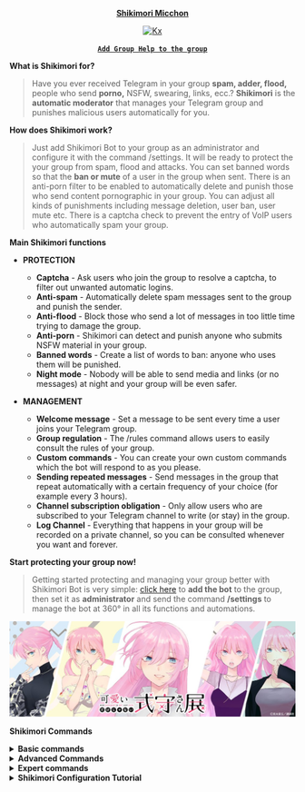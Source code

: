 <div align="center"> 

 **[Shikimori Micchon](https://github.com/ikx7a/Shikimori-San)**

[![Kx](https://github.com/ikx7a/ShikimoriixBot/blob/main/Assets/Shikimori.png)](https://github.com/ikx7a/ShikimoriixBot)

<a href="https://t.me/ShikimoriixBot?startgroup=start"><b> `Add Group Help to the group` </b></a>

</div>

**What is Shikimori for?**
> Have you ever received Telegram in your group **spam, adder, flood,** people who send **porno,** NSFW, swearing, links, ecc.?
**Shikimori** is the **automatic moderator** that manages your Telegram group and punishes malicious users automatically for you.

**How does Shikimori work?**
> Just add Shikimori Bot to your group as an administrator and configure it with the command /settings. It will be ready to protect the your group from spam, flood and attacks.
You can set banned words so that the **ban or mute** of a user in the group when sent.
There is an anti-porn filter to be enabled to automatically delete and punish those who send content pornographic in your group.
You can adjust all kinds of punishments including message deletion, user ban, user mute etc.
There is a captcha check to prevent the entry of VoIP users who automatically spam your group.

**Main Shikimori functions**

 - **PROTECTION**
   - **Captcha** - Ask users who join the group to resolve a captcha, to filter out unwanted automatic logins.
   - **Anti-spam** - Automatically delete spam messages sent to the group and punish the sender.
   - **Anti-flood** - Block those who send a lot of messages in too little time trying to damage the group.
   - **Anti-porn** - Shikimori can detect and punish anyone who submits NSFW material in your group.
   - **Banned words** - Create a list of words to ban: anyone who uses them will be punished.
   - **Night mode** - Nobody will be able to send media and links (or no messages) at night and your group will be even safer.

- **MANAGEMENT**
  - **Welcome message** - Set a message to be sent every time a user joins your Telegram group.
  - **Group regulation** - The /rules command allows users to easily consult the rules of your group.
  - **Custom commands** - You can create your own custom commands which the bot will respond to as you please.
  - **Sending repeated messages** - Send messages in the group that repeat automatically with a certain frequency of your choice (for example every 3 hours).
  - **Channel subscription obligation** - Only allow users who are subscribed to your Telegram channel to write (or stay) in the group.
  - **Log Channel** - Everything that happens in your group will be recorded on a private channel, so you can be consulted whenever you want and forever.

**Start protecting your group now!**
> Getting started protecting and managing your group better with Shikimori Bot is very simple: [click here](https://t.me/ShikimoriixBot?startgroup=start) to **add the bot** to the group, then set it as **administrator** and send the command **/settings** to manage the bot at 360° in all its functions and automations.

[![Shikimori](https://github.com/ikx7a/ShikimoriixBot/blob/main/Assets/Shikimori_1.jpg)](https://github.com/ikx7a/ShikimoriixBot)

**Shikimori Commands**

<details> 
<summary><b> Basic commands </summary>

- 👮🏻 Available to Admins&Moderators
- 🕵🏻 Available to Admins </b>

- 👮🏻 `/reload` updates the Admins list and their privileges
- 🕵🏻 `/settings` lets you manage all the Bot settings in a group
- 👮🏻 `/ban` lets you ban a user from the group without giving him the possibility to join again using the link of the group
- 👮🏻 `/mute` puts a user in *read-only* mode. He can read but he can't send any messages
- 👮🏻 `/kick` bans a user from the group, giving him the possibility to join again with the link of the group
- 👮🏻 `/unban` lets you remove a user from group's blacklist, giving them the possibility to join again with the link of the group
- 👮🏻 `/info` gives information about a user
- 👮🏻 `/infopvt` is the same of `/info`, but sends infos in private chat
- ◽️ `/staff` gives the complete List of group Staff

</details>
<details> 
<summary><b> Advanced Commands </summary>

- 🕵🏻 Available to Admins
- 👮🏻 Available to Admins&Moderators
- 🛃 Available to Admins&Cleaners </b>

**WARN MANAGEMENT**
- 👮🏻  `/warn` adds a warn to the user
- 👮🏻  `/unwarn` removes a warn to the user
- 👮🏻  `/warns` lets you see and manage user warns
- 🕵🏻  `/delwarn` deletes the message and add a warn to the user

- 🛃 `/del` deletes the selected message
- 🛃 `/logdel` deletes the selected message and sends it to the Log Channel

- ◽️ `/me` sends in private chat a message with his own infos, group infos, warns received, rules of the group, banned words list...

- 🕵🏻 /send permits to send a post using [HTML]() in the group, through the Bot
  > ➡️ *Example*: /send Hello World!

- 👮🏻  `/intervention` lets you request the intervention of a member of Official Bot Support, who will join the group as soon as possible

</details>
<details> 
<summary><b> Expert commands </summary>

- 👥 Available to all users
- 👮🏻 Available to Admins&Moderators
- 🕵🏻 Available to Admins </b>

- 👥 `/geturl`, by replying to a message (via reply) and writing this command, you receive the link that refers directly to that message.

- 🕵🏻 `/inactives` [days] sends in private chat the list of users who have not sent a message in the last [days], with the possibility of punish them.

**Pinned Messages**
- 🕵🏻 `/pin` [message] sends the message through the Bot and pins it.
- 🕵🏻 `/pin` pins the message in reply.
- 🕵🏻 `/editpin` [message] edits the current pinned message (if sent from the Bot).
- 🕵🏻 `/delpin` removes the pinned message.
- 🕵🏻 `/repin` removes and pins again the current pinned message, with notification!
- 👥 `/pinned` refers to the current pinned message.

- 🕵🏻 `/list` sends in private chat the list of users of the group with the number of messages sent by them
- 🕵🏻 `/list` roles sends in private chat the list of all the special roles assigned to users
- 🕵🏻 `/graphic` sends a graph showing the trend of the group members.
- 🕵🏻 `/trend` sends the group's growth statistics.

</details>
<details> 
<summary><b> Shikimori Configuration Tutorial </b></summary>

1. The first thing to do is to add **Shikimori to your group!**
2. Now for let me work correctly, you need to make me Admin of your Group!

**To do that, follow this easy steps:**
- Go to your group
- Press the Group's name
- Press Modify
- Press on Administrator
- Press Add Administrator
- Press the Magnifying Glass
- Search `@ShikimoriixBot`
- Confirm

3. Now the Bot is ready to use!
> Using the `/settings` command you have at your disposal a series of things that can be modified how you prefer, as required for your group.

4. To conclude, I explain you how to use the Bot's basic commands, for the basilar management of the group's users.

- `/ban` expels a user from the group without giving him the possibility to rejoin with the group's link
- `/mute` allows a user to read, but not to write messages in the group
- `/kick` expels a user of the group but with the possibility to rejoin with the group's link
- `/unban` used on a banned user, gives him the possibility to rejoin with the group's link
- `/info` shows all the infos of the choosed user
- `/staff` shows the complete list of the Group's staff

5. In conclusion I would point out the command `/reload` that will update the group's Admin list.

> ***For example** if you add or remove an Admin, remember to use this command or the bot will not notice this change.*

Thank for following the tutorial and have fun using the Bot!



























